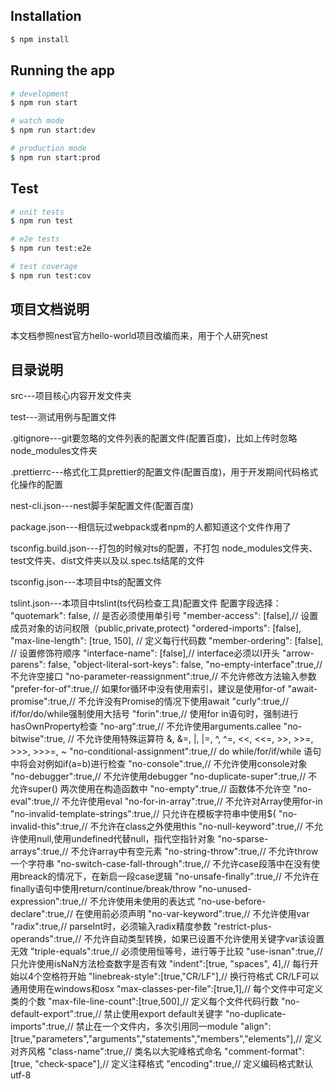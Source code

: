 ## Installation

```bash
$ npm install
```

## Running the app

```bash
# development
$ npm run start

# watch mode
$ npm run start:dev

# production mode
$ npm run start:prod
```

## Test

```bash
# unit tests
$ npm run test

# e2e tests
$ npm run test:e2e

# test coverage
$ npm run test:cov
```
## 项目文档说明
本文档参照nest官方hello-world项目改编而来，用于个人研究nest

## 目录说明
src---项目核心内容开发文件夹

test---测试用例与配置文件

.gitignore---git要忽略的文件列表的配置文件(配置百度)，比如上传时忽略node_modules文件夹

.prettierrc---格式化工具prettier的配置文件(配置百度)，用于开发期间代码格式化操作的配置

nest-cli.json---nest脚手架配置文件(配置百度)

package.json---相信玩过webpack或者npm的人都知道这个文件作用了

tsconfig.build.json---打包的时候对ts的配置，不打包 node_modules文件夹、test文件夹、dist文件夹以及以.spec.ts结尾的文件

tsconfig.json---本项目中ts的配置文件

tslint.json---本项目中tslint(ts代码检查工具)配置文件
  配置字段选择：
    "quotemark": false, // 是否必须使用单引号
    "member-access": [false],// 设置成员对象的访问权限（public,private,protect)
    "ordered-imports": [false],
    "max-line-length": [true, 150], // 定义每行代码数
    "member-ordering": [false], // 设置修饰符顺序
    "interface-name": [false],// interface必须以I开头
    "arrow-parens": false,
    "object-literal-sort-keys": false,
    "no-empty-interface":true,// 不允许空接口
    "no-parameter-reassignment":true,// 不允许修改方法输入参数
    "prefer-for-of":true,// 如果for循环中没有使用索引，建议是使用for-of
    "await-promise":true,// 不允许没有Promise的情况下使用await
    "curly":true,// if/for/do/while强制使用大括号
    "forin":true,// 使用for in语句时，强制进行hasOwnProperty检查
    "no-arg":true,// 不允许使用arguments.callee
    "no-bitwise":true, // 不允许使用特殊运算符 &, &=, |, |=, ^, ^=, <<, <<=, >>, >>=, >>>, >>>=, ~
    "no-conditional-assignment":true,// do while/for/if/while 语句中将会对例如if(a=b)进行检查
    "no-console":true,// 不允许使用console对象
    "no-debugger":true,// 不允许使用debugger
    "no-duplicate-super":true,// 不允许super() 两次使用在构造函数中
    "no-empty":true,// 函数体不允许空
    "no-eval":true,// 不允许使用eval
    "no-for-in-array":true,// 不允许对Array使用for-in
    "no-invalid-template-strings":true,// 只允许在模板字符串中使用${
    "no-invalid-this":true,// 不允许在class之外使用this
    "no-null-keyword":true,// 不允许使用null,使用undefined代替null，指代空指针对象
    "no-sparse-arrays":true,// 不允许array中有空元素
    "no-string-throw":true,// 不允许throw一个字符串
    "no-switch-case-fall-through":true,// 不允许case段落中在没有使用breack的情况下，在新启一段case逻辑
    "no-unsafe-finally":true,// 不允许在finally语句中使用return/continue/break/throw
    "no-unused-expression":true,// 不允许使用未使用的表达式
    "no-use-before-declare":true,// 在使用前必须声明
    "no-var-keyword":true,// 不允许使用var
    "radix":true,// parseInt时，必须输入radix精度参数
    "restrict-plus-operands":true,// 不允许自动类型转换，如果已设置不允许使用关键字var该设置无效
    "triple-equals":true,// 必须使用恒等号，进行等于比较
    "use-isnan":true,// 只允许使用isNaN方法检查数字是否有效
    "indent":[true, "spaces", 4],// 每行开始以4个空格符开始
    "linebreak-style":[true,"CR/LF"],// 换行符格式 CR/LF可以通用使用在windows和osx
    "max-classes-per-file":[true,1],// 每个文件中可定义类的个数
    "max-file-line-count":[true,500],// 定义每个文件代码行数
    "no-default-export":true,// 禁止使用export default关键字
    "no-duplicate-imports":true,// 禁止在一个文件内，多次引用同一module
    "align":[true,"parameters","arguments","statements","members","elements"],// 定义对齐风格
    "class-name":true,// 类名以大驼峰格式命名
    "comment-format":[true, "check-space"],// 定义注释格式
    "encoding":true,// 定义编码格式默认utf-8
